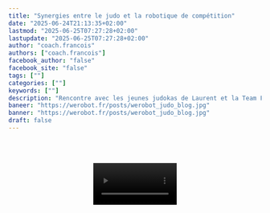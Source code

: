 ```yaml
---
title: "Synergies entre le judo et la robotique de compétition"
date: "2025-06-24T21:13:35+02:00"
lastmod: "2025-06-25T07:27:28+02:00"
lastupdate: "2025-06-25T07:27:28+02:00"
author: "coach.francois"
authors: ["coach.francois"]
facebook_author: "false"
facebook_site: "false"
tags: [""]
categories: [""]
keywords: [""]
description: "Rencontre avec les jeunes judokas de Laurent et la Team France We Robot"
baneer: "https://werobot.fr/posts/werobot_judo_blog.jpg"
banner: "https://werobot.fr/posts/werobot_judo_blog.jpg"
draft: false
---
```

<br><br>
<center>
<video width="33%" controls>
<source src="https://werobot.fr/posts/werobot_judo.mp4"/>
</video>
</center>
<br><br>



